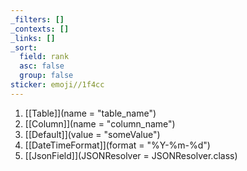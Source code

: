 ```yaml
---
_filters: []
_contexts: []
_links: []
_sort:
  field: rank
  asc: false
  group: false
sticker: emoji//1f4cc
---
```

1. [[Table]](name = "<span style='color:var(--mk-color-red)'>table_name</span>")
2. [[Column]](name = "<span style='color:var(--mk-color-red)'>column_name</span>")
3. [[Default]](value = "<span style='color:var(--mk-color-red)'>someValue</span>")
4. [[DateTimeFormat]](format = "<span style='color:var(--mk-color-red)'>%Y-%m-%d</span>")
5. [[JsonField]](JSONResolver = JSONResolver.class)
